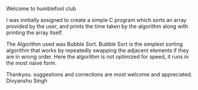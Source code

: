 Welcome to humblefool club

I was inntially assigned  to create a simple C program which sorts an array provided by the user, and prints the time taken by the algorithm along with printing the array itself.

The Algorithm used was Bubble Sort.
Bubble Sort is the simplest sorting algorithm that works by repeatedly swapping the adjacent elements if they are in wrong order.
Here the algorithm is not optimized for speed, it runs in the most naive form.

Thankyou.
suggestions and corrections are most welcome and appreciated.
Divyanshu Singh
